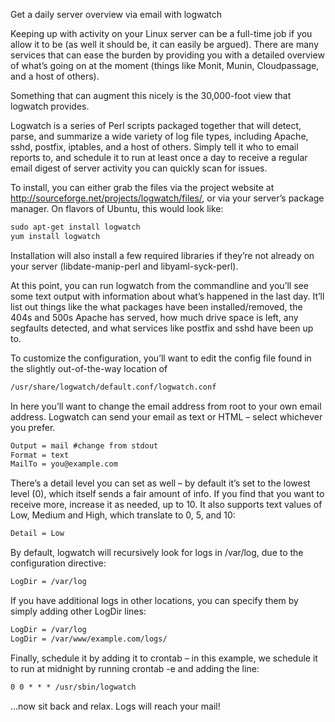  Get a daily server overview via email with logwatch

Keeping up with activity on your Linux server can be a full-time job if you allow it to be (as well it should be, it can easily be argued).  There are many services that can ease the burden by providing you with a detailed overview of what’s going on at the moment (things like Monit, Munin, Cloudpassage, and a host of others).

Something that can augment this nicely is the 30,000-foot view that logwatch provides.

Logwatch is a series of Perl scripts packaged together that will detect, parse, and summarize a wide variety of log file types, including Apache, sshd, postfix, iptables, and a host of others.  Simply tell it who to email reports to, and schedule it to run at least once a day to receive a regular email digest of server activity you can quickly scan for issues.

To install, you can either grab the files via the project website at http://sourceforge.net/projects/logwatch/files/, or via your server’s package manager.  On flavors of Ubuntu, this would look like:

```html
sudo apt-get install logwatch
yum install logwatch

```

Installation will also install a few required libraries if they’re not already on your server (libdate-manip-perl and libyaml-syck-perl).

At this point, you can run logwatch from the commandline and you’ll see some text output with information about what’s happened in the last day.  It’ll list out things like the what packages have been installed/removed, the 404s and 500s Apache has served, how much drive space is left, any segfaults detected, and what services like postfix and sshd have been up to.

To customize the configuration, you’ll want to edit the config file found in the slightly out-of-the-way location of

```html
/usr/share/logwatch/default.conf/logwatch.conf
```

In here you’ll want to change the email address from root to your own email address.  Logwatch can send your email as text or HTML – select whichever you prefer.

```html
Output = mail #change from stdout
Format = text
MailTo = you@example.com
```

There’s a detail level you can set as well – by default it’s set to the lowest level (0), which itself sends a fair amount of info.  If you find that you want to receive more, increase it as needed, up to 10.  It also supports text values of Low, Medium and High, which translate to 0, 5, and 10:

```html
Detail = Low
```

By default, logwatch will recursively look for logs in /var/log, due to the configuration directive:

```html
LogDir = /var/log
```

If you have additional logs in other locations, you can specify them by simply adding other LogDir lines:

```html
LogDir = /var/log
LogDir = /var/www/example.com/logs/
```

Finally, schedule it by adding it to crontab – in this example, we schedule it to run at midnight by running crontab -e and adding the line:

```html
0 0 * * * /usr/sbin/logwatch
```

…now sit back and relax. Logs will reach your mail!

